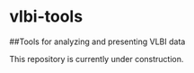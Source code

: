 # vlbi-tools

##Tools for analyzing and presenting VLBI data

This repository is currently under construction.
